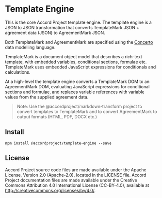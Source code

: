 # Template Engine

This is the core Accord Project template engine. The template engine is a JSON to JSON transformation 
that converts TemplateMark JSON + agreement data (JSON) to AgreementMark JSON.

Both TemplateMark and AgreementMark are specified using the [Concerto](https://concerto.accordproject.org) data modelling language.

TemplateMark is a document object model that describes a rich-text template, with embedded variables, conditional sections, formulae etc. TemplateMark uses embedded JavaScript expressions for conditionals
and calculations.

At a high-level the template engine converts a TemplateMark DOM to an AgreementMark DOM, evaluating JavaScript expressions for conditional sections and formulae, and replaces variable references with 
variable values from the supplied agreement data.

> Note: Use the @accordproject/markdown-transform project to convert templates to TemplateMark and to convert AgreementMark to output formats (HTML, PDF, DOCX etc.)

## Install

```
npm install @accordproject/template-engine --save
```

## License <a name="license"></a>
Accord Project source code files are made available under the Apache License, Version 2.0 (Apache-2.0), located in the LICENSE file. Accord Project documentation files are made available under the Creative Commons Attribution 4.0 International License (CC-BY-4.0), available at http://creativecommons.org/licenses/by/4.0/.

